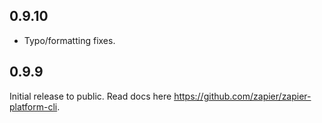 ## 0.9.10

* Typo/formatting fixes.

## 0.9.9

Initial release to public. Read docs here https://github.com/zapier/zapier-platform-cli.